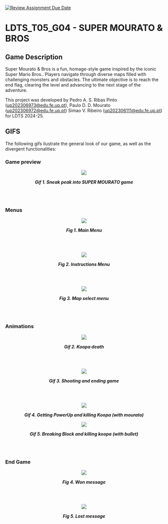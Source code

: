 [![Review Assignment Due Date](https://classroom.github.com/assets/deadline-readme-button-22041afd0340ce965d47ae6ef1cefeee28c7c493a6346c4f15d667ab976d596c.svg)](https://classroom.github.com/a/rUa5vdmg)

# LDTS_T05_G04 - SUPER MOURATO & BROS

## Game Description

Super Mourato & Bros is a fun, homage-style game inspired by the iconic Super Mario Bros.. Players navigate through diverse maps filled with challenging monsters and obstacles. The ultimate objective is to reach the end flag, clearing the level and advancing to the next stage of the adventure.

This project was developed by Pedro A. S. Ribas Pinto (up202306973@edu.fe.up.pt), Paulo D. D. Mourato (up202306972@edu.fe.up.pt) Simao V. Ribeiro (up202306111@edu.fe.up.pt) for LDTS 2024-25.

## GIFS

The following gifs ilustrate the general look of our game, as well as the divergent functionalities:
### Game preview

<p align="center" justify="center">
  <img src="docs/gifs/preview.gif"/>
</p>
<p align="center">
  <b><i>Gif 1. Sneak peak into SUPER MOURATO game</i></b>
</p>
<br>
<br />


### Menus

<p align="center" justify="center">
  <img src="docs/images/startMenu.png"/>
</p>
<p align="center">
  <b><i>Fig 1. Main Menu </i></b>
</p>  

<br>
<br />

<p align="center" justify="center">
  <img src="docs/images/instructions.png"/>
</p>
<p align="center">
  <b><i>Fig 2. Instructions Menu </i></b>  
</p>  

<br>
<br />

<p align="center" justify="center">
  <img src="docs/images/mapSelectMenu.png"/>
</p>
<p align="center">
  <b><i>Fig 3. Map select menu </i></b>
</p>  

<br>
<br />

### Animations

<p align="center" justify="center">
  <img src="docs/gifs/koopaKill.gif"/>
</p>
<p align="center">
  <b><i>Gif 2. Koopa death</i></b>
</p>

<br>
<br />

<p align="center" justify="center">
  <img src="docs/gifs/endShooting.gif"/>
</p>
<p align="center">
  <b><i>Gif 3. Shooting and ending game </i></b>
</p>

<br>
<br />

<p align="center" justify="center">
  <img src="docs/gifs/getPowerUpAndKillKoopa.gif"/>
</p>
<p align="center">
  <b><i>Gif 4. Getting PowerUp and killing Koopa (with mourato) </i></b>
</p>


<p align="center" justify="center">
  <img src="docs/gifs/killWithBulletBreakBlock.gif"/>
</p>
<p align="center">
  <b><i>Gif 5. Breaking Block and killing koopa (with bullet) </i></b>
</p>

<br>
<br />

### End Game

<p align="center" justify="center">
  <img src="docs/images/winMenu.png"/>
</p>
<p align="center">
  <b><i>Fig 4. Won message</i></b>
</p>

<br>
<br />

<p align="center" justify="center">
  <img src="docs/images/deathMenu.png"/>
</p>
<p align="center">
  <b><i>Fig 5. Lost message</i></b>
</p>
